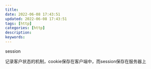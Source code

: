 ```yaml
---
title: 
date: 2022-06-08 17:43:51
updated: 2022-06-08 17:43:51
tags: [http]
categories: [http]
description:
keywords:
---
```


session

记录客户状态的机制，cookie保存在客户端中，而session保存在服务器上


